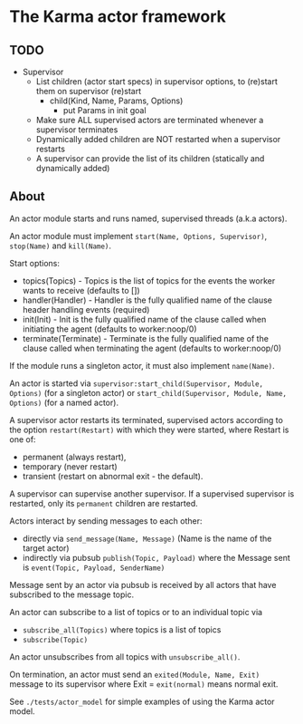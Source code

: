 # The Karma actor framework

## TODO

* Supervisor
  * List children (actor start specs) in supervisor options, to (re)start them on supervisor (re)start
    * child(Kind, Name, Params, Options)
      * put Params in init goal
  * Make sure ALL supervised actors are terminated whenever a supervisor terminates
  * Dynamically added children are NOT restarted when a supervisor restarts
  * A supervisor can provide the list of its children (statically and dynamically added)

## About

An actor module starts and runs named, supervised threads (a.k.a actors).

An actor module must implement `start(Name, Options, Supervisor)`, `stop(Name)` and `kill(Name)`.

Start options:

* topics(Topics) - Topics is the list of topics for the events the worker wants to receive (defaults to [])
* handler(Handler) - Handler is the fully qualified name of the clause header handling events (required)
* init(Init) - Init is the fully qualified name of the clause called when initiating the agent (defaults to worker:noop/0)
* terminate(Terminate) - Terminate is the fully qualified name of the clause called when terminating the agent (defaults to worker:noop/0)

If the module runs a singleton actor, it must also implement `name(Name)`.

An actor is started via `supervisor:start_child(Supervisor, Module, Options)` (for a singleton actor) or `start_child(Supervisor, Module, Name, Options)` (for a named actor).

A supervisor actor restarts its terminated, supervised actors according to the option `restart(Restart)` with which they were started, where Restart is one of:

* permanent (always restart),
* temporary (never restart)
* transient (restart on abnormal exit - the default).

A supervisor can supervise another supervisor. If a supervised supervisor is restarted, only its `permanent` children are restarted.

Actors interact by sending messages to each other:

* directly via `send_message(Name, Message)` (Name is the name of the target actor)
* indirectly via pubsub `publish(Topic, Payload)` where the Message sent is `event(Topic, Payload, SenderName)`

Message sent by an actor via pubsub is received by all actors that have subscribed to the message topic.

An actor can subscribe to a list of topics or to an individual topic via

* `subscribe_all(Topics)` where topics is a list of topics
* `subscribe(Topic)`

An actor unsubscribes from all topics with `unsubscribe_all()`.

On termination, an actor must send an `exited(Module, Name, Exit)` message to its supervisor where Exit = `exit(normal)` means normal exit.

See `./tests/actor_model` for simple examples of using the Karma actor model.
